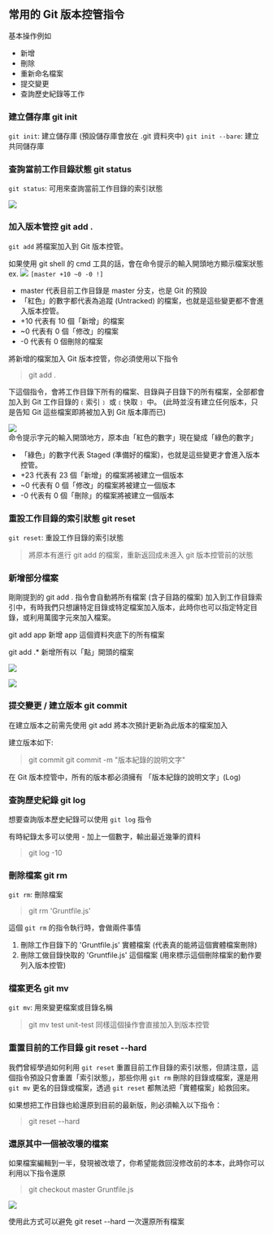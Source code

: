 ## 常用的 Git 版本控管指令
基本操作例如
- 新增
- 刪除
- 重新命名檔案
- 提交變更
- 查詢歷史紀錄等工作

### 建立儲存庫 git init
`git init`: 建立儲存庫 (預設儲存庫會放在 .git 資料夾中)
`git init --bare`: 建立共同儲存庫

### 查詢當前工作目錄狀態 git status
`git status`: 可用來查詢當前工作目錄的索引狀態

![](2019-11-21-21-45-58.png)

### 加入版本管控 git add .
`git add` 將檔案加入到 Git 版本控管。

如果使用 git shell 的 cmd 工具的話，會在命令提示的輸入開頭地方顯示檔案狀態
ex.
![](2019-11-21-21-36-56.png)
`[master +10 ~0 -0 !]`
- master 代表目前工作目錄是 master 分支，也是 Git 的預設
- 「紅色」的數字都代表為追蹤 (Untracked) 的檔案，也就是這些變更都不會進入版本控管。
- +10 代表有 10 個「新增」的檔案
- ~0 代表有 0 個「修改」的檔案
- -0 代表有 0 個刪除的檔案

將新增的檔案加入 Git 版本控管，你必須使用以下指令
> git add .

下這個指令，會將工作目錄下所有的檔案、目錄與子目錄下的所有檔案，全部都會加入到 Git 工作目錄的﹝索引﹞ 或﹝快取﹞ 中。 (此時並沒有建立任何版本，只是告知 Git 這些檔案即將被加入到 Git 版本庫而已)

![](2019-11-21-21-42-19.png)
命令提示字元的輸入開頭地方，原本由「紅色的數字」現在變成「綠色的數字」
- 「綠色」的數字代表 Staged (準備好的檔案)，也就是這些變更才會進入版本控管。
- +23 代表有 23 個「新增」的檔案將被建立一個版本
- ~0 代表有 0 個「修改」的檔案將被建立一個版本
- -0 代表有 0 個「刪除」的檔案將被建立一個版本

### 重設工作目錄的索引狀態 git reset
`git reset`: 重設工作目錄的索引狀態
> 將原本有進行 git add 的檔案，重新返回成未進入 git 版本控管前的狀態

### 新增部分檔案
剛剛提到的 git add . 指令會自動將所有檔案 (含子目路的檔案) 加入到工作目錄索引中，有時我們只想讓特定目錄或特定檔案加入版本，此時你也可以指定特定目錄，或利用萬國字元來加入檔案。

git add app 新增 app 這個資料夾底下的所有檔案

git add .* 新增所有以「點」開頭的檔案

![](2019-11-21-21-54-18.png)

![](2019-11-21-21-54-22.png)


### 提交變更 / 建立版本 git commit
在建立版本之前需先使用 git add 將本次預計更新為此版本的檔案加入

建立版本如下:
> git commit
> git commit -m "版本紀錄的說明文字"

在 Git 版本控管中，所有的版本都必須擁有 「版本紀錄的說明文字」(Log)

### 查詢歷史紀錄 git log
想要查詢版本歷史紀錄可以使用 `git log` 指令

有時紀錄太多可以使用 - 加上一個數字，輸出最近幾筆的資料
> git log -10

### 刪除檔案 git rm
`git rm`: 刪除檔案
> git rm 'Gruntfile.js'

這個 `git rm` 的指令執行時，會做兩件事情
1. 刪除工作目錄下的 'Gruntfile.js' 實體檔案 (代表真的能將這個實體檔案刪除)
2. 刪除工做目錄快取的 'Gruntfile.js' 這個檔案 (用來標示這個刪除檔案的動作要列入版本控管)

### 檔案更名 git mv
`git mv`: 用來變更檔案或目錄名稱
> git mv test unit-test
同樣這個操作會直接加入到版本控管

### 重置目前的工作目錄 git reset --hard
我們曾經學過如何利用 `git reset` 重置目前工作目錄的索引狀態，但請注意，這個指令預設只會重置「索引狀態」，那些你用 `git rm` 刪除的目錄或檔案，還是用 `git mv` 更名的目錄或檔案，透過 `git reset` 都無法把「實體檔案」給救回來。

如果想把工作目錄也給還原到目前的最新版，則必須輸入以下指令：
> git reset --hard

### 還原其中一個被改壞的檔案
如果檔案編輯到一半，發現被改壞了，你希望能救回沒修改前的本本，此時你可以利用以下指令還原
> git checkout master Gruntfile.js

![](2019-11-21-22-19-57.png)

使用此方式可以避免 git reset --hard 一次還原所有檔案
